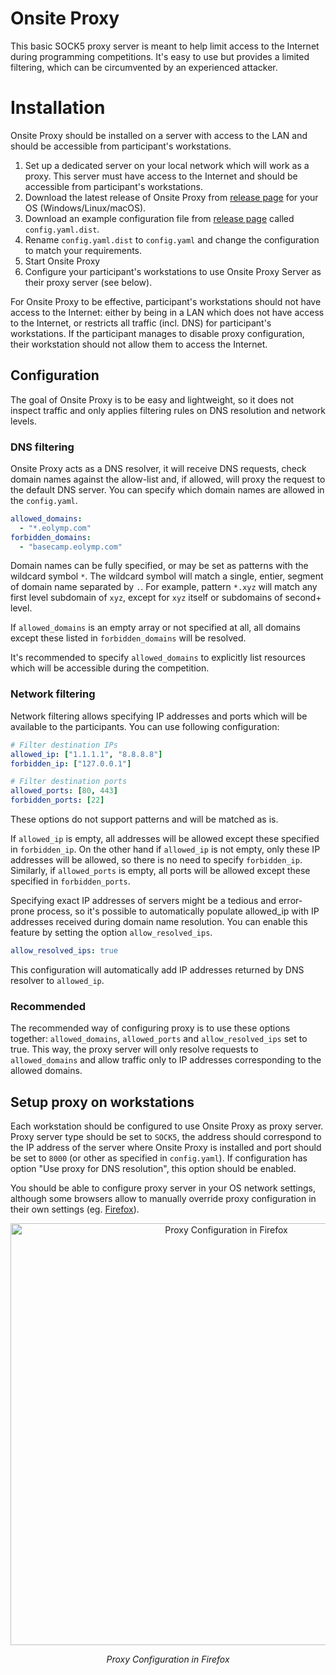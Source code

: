 # Onsite Proxy

This basic SOCK5 proxy server is meant to help limit access to the Internet during programming competitions. It's easy to use but provides a limited filtering, which can be circumvented by an experienced attacker.

# Installation

Onsite Proxy should be installed on a server with access to the LAN and should be accessible from participant's workstations. 

1. Set up a dedicated server on your local network which will work as a proxy. This server must have access to the Internet and should be accessible from participant's workstations.
2. Download the latest release of Onsite Proxy from [release page](https://github.com/eolymp/onsite/releases) for your OS (Windows/Linux/macOS).
3. Download an example configuration file from [release page](https://github.com/eolymp/onsite/releases) called `config.yaml.dist`.
4. Rename `config.yaml.dist` to `config.yaml` and change the configuration to match your requirements.
5. Start Onsite Proxy
6. Configure your participant's workstations to use Onsite Proxy Server as their proxy server (see below).

For Onsite Proxy to be effective, participant's workstations should not have access to the Internet: either by being in a LAN which does not have access to the Internet, or restricts all traffic (incl. DNS) for participant's workstations. 
If the participant manages to disable proxy configuration, their workstation should not allow them to access the Internet.

## Configuration

The goal of Onsite Proxy is to be easy and lightweight, so it does not inspect traffic and only applies filtering rules on DNS resolution and network levels.

### DNS filtering

Onsite Proxy acts as a DNS resolver, it will receive DNS requests, check domain names against the allow-list and, if allowed, will proxy the request to the default DNS server. You can specify which domain names are allowed in the `config.yaml`.

```yaml
allowed_domains:
  - "*.eolymp.com"
forbidden_domains:
  - "basecamp.eolymp.com"
```

Domain names can be fully specified, or may be set as patterns with the wildcard symbol `*`. The wildcard symbol will match a single, entier, segment of domain name separated by `.`. For example, pattern `*.xyz` will match any first level subdomain of `xyz`, except for `xyz` itself or subdomains of second+ level.

If `allowed_domains` is an empty array or not specified at all, all domains except these listed in `forbidden_domains` will be resolved.

It's recommended to specify `allowed_domains` to explicitly list resources which will be accessible during the competition.

### Network filtering

Network filtering allows specifying IP addresses and ports which will be available to the participants. You can use following configuration:

```yaml
# Filter destination IPs
allowed_ip: ["1.1.1.1", "8.8.8.8"]
forbidden_ip: ["127.0.0.1"]

# Filter destination ports
allowed_ports: [80, 443]
forbidden_ports: [22]
```

These options do not support patterns and will be matched as is.

If `allowed_ip` is empty, all addresses will be allowed except these specified in `forbidden_ip`. On the other hand if `allowed_ip` is not empty, only these IP addresses will be allowed, so there is no need to specify `forbidden_ip`. Similarly, if `allowed_ports` is empty, all ports will be allowed except these specified in `forbidden_ports`.

Specifying exact IP addresses of servers might be a tedious and error-prone process, so it's possible to automatically populate allowed_ip with IP addresses received during domain name resolution. You can enable this feature by setting the option `allow_resolved_ips`.

```yaml
allow_resolved_ips: true
```

This configuration will automatically add IP addresses returned by DNS resolver to `allowed_ip`.

### Recommended

The recommended way of configuring proxy is to use these options together: `allowed_domains`, `allowed_ports` and `allow_resolved_ips` set to true. This way, the proxy server will only resolve requests to `allowed_domains` and allow traffic only to IP addresses corresponding to the allowed domains.

## Setup proxy on workstations

Each workstation should be configured to use Onsite Proxy as proxy server. Proxy server type should be set to `SOCK5`, the address should correspond to the IP address of the server where Onsite Proxy is installed and port should be set to `8000` (or other as specified in `config.yaml`). If configuration has option "Use proxy for DNS resolution", this option should be enabled.

You should be able to configure proxy server in your OS network settings, although some browsers allow to manually override proxy configuration in their own settings (eg. [Firefox](https://support.mozilla.org/en-US/kb/connection-settings-firefox)).

<p align="center">
  <img width="675" alt="Proxy Configuration in Firefox" src="https://github.com/eolymp/onsite/assets/576301/3b4ea976-91d1-48d5-9511-a1e2596abf26">

<p align="center">
  <i>Proxy Configuration in Firefox</i>


